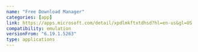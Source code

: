```yaml
---
name: "Free Download Manager"
categories: [app]
link: https://apps.microsoft.com/detail/xpdlmkftxtdhsd?hl=en-us&gl=US
compatibility: emulation
versionFrom: "6.19.1.5263"
type: applications
---
```


